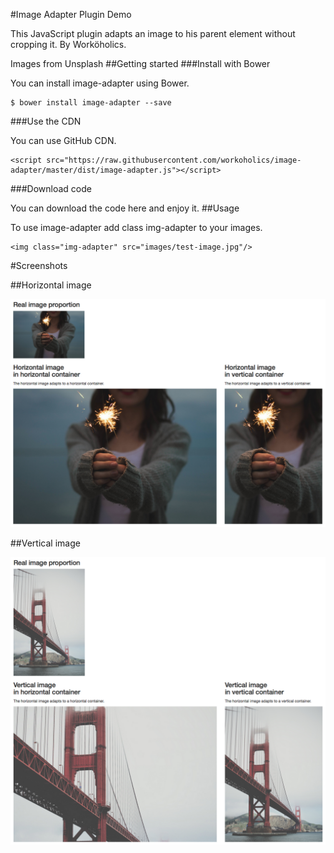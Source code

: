 
#Image Adapter Plugin Demo

This JavaScript plugin adapts an image to his parent element without cropping it.
By Worköholics.

Images from Unsplash
##Getting started
###Install with Bower

You can install image-adapter using Bower.

	$ bower install image-adapter --save

###Use the CDN

You can use GitHub CDN.

	<script src="https://raw.githubusercontent.com/workoholics/image-adapter/master/dist/image-adapter.js"></script>

###Download code

You can download the code here and enjoy it.
##Usage

To use image-adapter add class img-adapter to your images.

	<img class="img-adapter" src="images/test-image.jpg"/>


#Screenshots

##Horizontal image

![Horizontal image screenshot](https://raw.githubusercontent.com/workoholics/image-adapter/master/screenshots/screenshot_1.png "Horizontal image screenshot")

##Vertical image

![Vertical image screenshot](https://raw.githubusercontent.com/workoholics/image-adapter/master/screenshots/screenshot_2.png "Vertical image screenshot")

